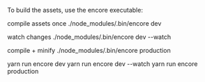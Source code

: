 To build the assets, use the encore executable:

compile assets once
 ./node_modules/.bin/encore dev

watch changes 
 ./node_modules/.bin/encore dev --watch

compile + minify
 ./node_modules/.bin/encore production


 yarn run encore dev
 yarn run encore dev --watch
 yarn run encore production
